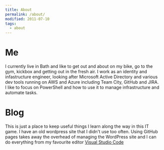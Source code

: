 ```yaml
---
title: About
permalink: /about/
modified: 2011-07-10
tags:
  - about
---
```


# Me

I currently live in Bath and like to get out and about on my bike, go to the gym, kickbox and getting out in the fresh air. I work as an identity and infastructure engineer, looking after Microsoft Active Directory and various dev tools running on AWS and Azure including Team City, GitHub and JIRA. I like to focus on PowerShell and how to use it to manage infrastructure and automate tasks.

# Blog
This is just a place to keep useful things I learn along the way in this IT game. I have an old wordpress site that I didn't use too often. Using GitHub pages takes away the overhead of managing the WordPress site and I can do everything from my favourite editor [Visual Studio Code](https://code.visualstudio.com/)